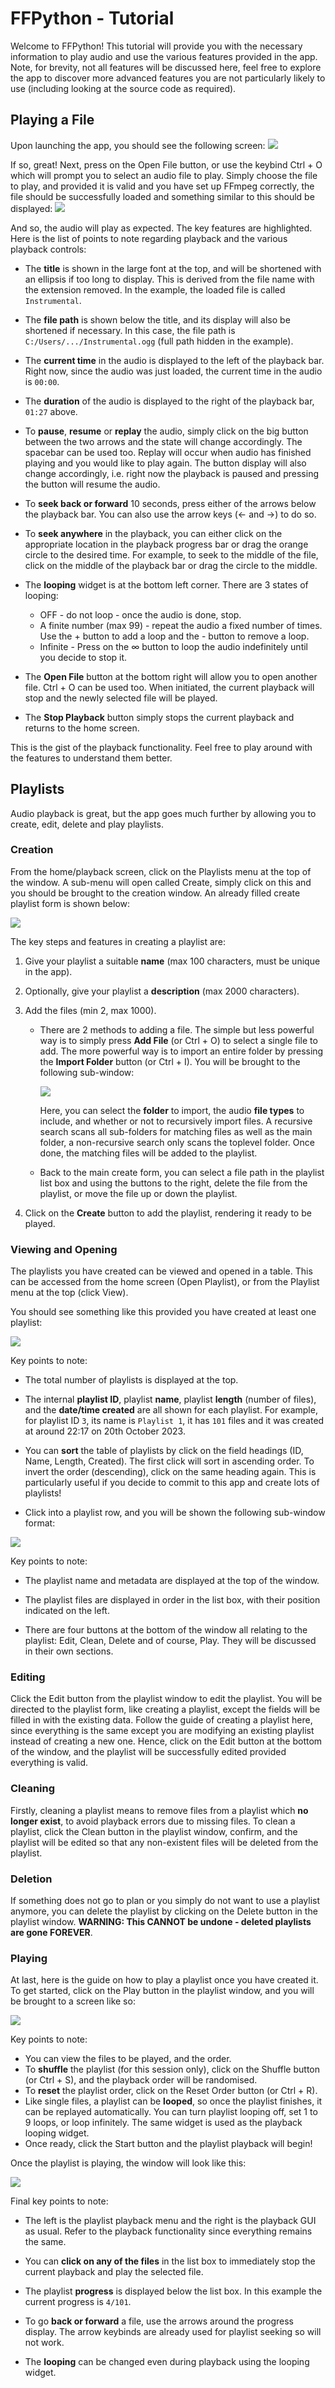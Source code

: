 # FFPython - Tutorial

Welcome to FFPython! This tutorial will provide you with the necessary information to play audio and use the various features provided in the app. Note, for brevity, not all features will be discussed here, feel free to explore the app to discover more advanced features you are not particularly likely to use (including looking at the source code as required).

## Playing a File

Upon launching the app, you should see the following screen:
![](tutorial_images/home.PNG)

If so, great! Next, press on the Open File button, or use the keybind Ctrl + O which will prompt you to select an audio file to play. Simply choose the file to play, and provided it is valid and you have set up FFmpeg correctly, the file should be successfully loaded and something similar to this should be displayed: ![](tutorial_images/playback.PNG)

And so, the audio will play as expected. The key features are highlighted. Here is the list of points to note regarding playback and the various playback controls:

- The **title** is shown in the large font at the top, and will be shortened with an ellipsis if too long to display. This is derived from the file name with the extension removed. In the example, the loaded file is called `Instrumental`.

- The **file path** is shown below the title, and its display will also be shortened if necessary. In this case, the file path is `C:/Users/.../Instrumental.ogg` (full path hidden in the example).

- The **current time** in the audio is displayed to the left of the playback bar. Right now, since the audio was just loaded, the current time in the audio is `00:00`.

- The **duration** of the audio is displayed to the right of the playback bar, `01:27` above.

- To **pause**, **resume** or **replay** the audio, simply click on the big button between the two arrows and the state will change accordingly. The spacebar can be used too. Replay will occur when audio has finished playing and you would like to play again. The button display will also change accordingly, i.e. right now the playback is paused and pressing the button will resume the audio.

- To **seek back or forward** 10 seconds, press either of the arrows below the playback bar. You can also use the arrow keys (← and →) to do so.

- To **seek anywhere** in the playback, you can either click on the appropriate location in the playback progress bar or drag the orange circle to the desired time. For example, to seek to the middle of the file, click on the middle of the playback bar or drag the circle to the middle.

- The **looping** widget is at the bottom left corner. There are 3 states of looping:
    - OFF - do not loop - once the audio is done, stop.
    - A finite number (max 99) - repeat the audio a fixed number of times. Use the + button to add a loop and the - button to remove a loop.
    - Infinite - Press on the ∞ button to loop the audio indefinitely until you decide to stop it.

- The **Open File** button at the bottom right will allow you to open another file. Ctrl + O can be used too. When initiated, the current playback will stop and the newly selected file will be played.

- The **Stop Playback** button simply stops the current playback and returns to the home screen.

This is the gist of the playback functionality. Feel free to play around with the features to understand them better.

## Playlists

Audio playback is great, but the app goes much further by allowing you to create, edit, delete and play playlists.

### Creation

From the home/playback screen, click on the Playlists menu at the top of the window. A sub-menu will open called Create, simply click on this and you should be brought to the creation window. An already filled create playlist form is shown below:

![](tutorial_images/create_playlist.PNG)

The key steps and features in creating a playlist are:

1. Give your playlist a suitable **name** (max 100 characters, must be unique in the app).

2. Optionally, give your playlist a **description** (max 2000 characters).

3. Add the files (min 2, max 1000).
    - There are 2 methods to adding a file. The simple but less powerful way is to simply press **Add File** (or Ctrl + O) to select a single file to add. The more powerful way is to import an entire folder by pressing the **Import Folder** button (or Ctrl + I). You will be brought to the following sub-window:

        ![](tutorial_images/import_folder.PNG)

        Here, you can select the **folder** to import, the audio **file types** to include, and whether or not to recursively import files. A recursive search scans all sub-folders for matching files as well as the main folder, a non-recursive search only scans the toplevel folder. Once done, the matching files will be added to the playlist.
    - Back to the main create form, you can select a file path in the playlist list box and using the buttons to the right, delete the file from the playlist, or move the file up or down the playlist.

4. Click on the **Create** button to add the playlist, rendering it ready to be played.

### Viewing and Opening

The playlists you have created can be viewed and opened in a table. This can be accessed from the home screen (Open Playlist), or from the Playlist menu at the top (click View).

You should see something like this provided you have created at least one playlist:

![](tutorial_images/view_playlists.PNG)

Key points to note:

- The total number of playlists is displayed at the top.

- The internal **playlist ID**, playlist **name**, playlist **length** (number of files), and the **date/time created** are all shown for each playlist. For example, for playlist ID `3`, its name is `Playlist 1`, it has `101` files and it was created at around 22:17 on 20th October 2023.

- You can **sort** the table of playlists by click on the field headings (ID, Name, Length, Created). The first click will sort in ascending order. To invert the order (descending), click on the same heading again. This is particularly useful if you decide to commit to this app and create lots of playlists!

- Click into a playlist row, and you will be shown the following sub-window format:

![](tutorial_images/playlist.PNG)

Key points to note:

- The playlist name and metadata are displayed at the top of the window.

- The playlist files are displayed in order in the list box, with their position indicated on the left.

- There are four buttons at the bottom of the window all relating to the playlist: Edit, Clean, Delete and of course, Play. They will be discussed in their own sections.

### Editing

Click the Edit button from the playlist window to edit the playlist. You will be directed to the playlist form, like creating a playlist, except the fields will be filled in with the existing data. Follow the guide of creating a playlist here, since everything is the same except you are modifying an existing playlist instead of creating a new one. Hence, click on the Edit button at the bottom of the window, and the playlist will be successfully edited provided everything is valid.

### Cleaning

Firstly, cleaning a playlist means to remove files from a playlist which **no longer exist**, to avoid playback errors due to missing files. To clean a playlist, click the Clean button in the playlist window, confirm, and the playlist will be edited so that any non-existent files will be deleted from the playlist.

### Deletion

If something does not go to plan or you simply do not want to use a playlist anymore, you can delete the playlist by clicking on the Delete button in the playlist window. **WARNING: This CANNOT be undone - deleted playlists are gone FOREVER**.

### Playing

At last, here is the guide on how to play a playlist once you have created it. To get started, click on the Play button in the playlist window, and you will be brought to a screen like so:

![](tutorial_images/play_playlist.PNG)

Key points to note:

- You can view the files to be played, and the order.
- To **shuffle** the playlist (for this session only), click on the Shuffle button (or Ctrl + S), and the playback order will be randomised.
- To **reset** the playlist order, click on the Reset Order button (or Ctrl + R).
- Like single files, a playlist can be **looped**, so once the playlist finishes, it can be replayed automatically. You can turn playlist looping off, set 1 to 9 loops, or loop infinitely. The same widget is used as the playback looping widget.
- Once ready, click the Start button and the playlist playback will begin!

Once the playlist is playing, the window will look like this:

![](tutorial_images/playlist_playback.PNG)

Final key points to note:

- The left is the playlist playback menu and the right is the playback GUI as usual. Refer to the playback functionality since everything remains the same.

- You can **click on any of the files** in the list box to immediately stop the current playback and play the selected file.

- The playlist **progress** is displayed below the list box. In this example the current progress is `4/101`.

- To go **back or forward** a file, use the arrows around the progress display. The arrow keybinds are already used for playlist seeking so will not work.

- The **looping** can be changed even during playback using the looping widget.
